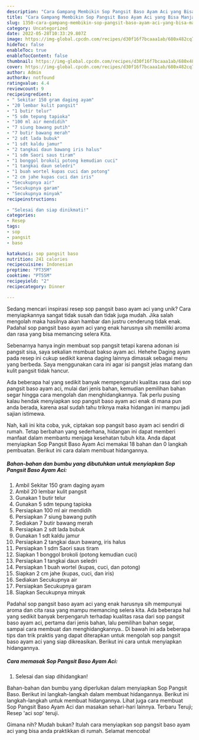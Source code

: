 ```yaml
---
description: "Cara Gampang Membikin Sop Pangsit Baso Ayam Aci yang Bisa Manjain Lidah"
title: "Cara Gampang Membikin Sop Pangsit Baso Ayam Aci yang Bisa Manjain Lidah"
slug: 1350-cara-gampang-membikin-sop-pangsit-baso-ayam-aci-yang-bisa-manjain-lidah
category: Uncategorized
date: 2022-05-28T10:33:29.807Z
image: https://img-global.cpcdn.com/recipes/d30f16f7bcaaa1ab/680x482cq70/sop-pangsit-baso-ayam-aci-foto-resep-utama.jpg
hideToc: false
enableToc: true
enableTocContent: false
thumbnail: https://img-global.cpcdn.com/recipes/d30f16f7bcaaa1ab/680x482cq70/sop-pangsit-baso-ayam-aci-foto-resep-utama.jpg
cover: https://img-global.cpcdn.com/recipes/d30f16f7bcaaa1ab/680x482cq70/sop-pangsit-baso-ayam-aci-foto-resep-utama.jpg
author: Admin
authorAv: notfound
ratingvalue: 4.4
reviewcount: 9
recipeingredient:
- " Sekitar 150 gram daging ayam"
- "20 lembar kulit pangsit"
- "1 butir telur"
- "5 sdm tepung tapioka"
- "100 ml air mendidih"
- "7 siung bawang putih"
- "7 butir bawang merah"
- "2 sdt lada bubuk"
- "1 sdt kaldu jamur"
- "2 tangkai daun bawang iris halus"
- "1 sdm Saori saus tiram"
- "1 bonggol brokoli potong kemudian cuci"
- "1 tangkai daun seledri"
- "1 buah wortel kupas cuci dan potong"
- "2 cm jahe kupas cuci dan iris"
- "Secukupnya air"
- "Secukupnya garam"
- "Secukupnya minyak"
recipeinstructions:

- "Selesai dan siap dinikmati!"
categories:
- Resep
tags:
- sop
- pangsit
- baso

katakunci: sop pangsit baso 
nutrition: 241 calories
recipecuisine: Indonesian
preptime: "PT35M"
cooktime: "PT55M"
recipeyield: "2"
recipecategory: Dinner

---
```





Sedang mencari inspirasi resep sop pangsit baso ayam aci yang unik? Cara menyiapkannya sangat tidak susah dan tidak juga mudah. Jika salah mengolah maka hasilnya akan hambar dan justru cenderung tidak enak. Padahal sop pangsit baso ayam aci yang enak harusnya sih memiliki aroma dan rasa yang bisa memancing selera Kita.





Sebenarnya hanya ingin membuat sop pangsit tetapi karena adonan isi pangsit sisa, saya sekalian msmbuat bakso ayam aci. Hehehe Daging ayam pada resep ini cukup sedikit karena daging lainnya dimasak sebagai menu yang berbeda. Saya menggunakan cara ini agar isi pangsit jelas matang dan kulit pangsit tidak hancur.

Ada beberapa hal yang sedikit banyak mempengaruhi kualitas rasa dari sop pangsit baso ayam aci, mulai dari jenis bahan, kemudian pemilihan bahan segar hingga cara mengolah dan menghidangkannya. Tak perlu pusing kalau hendak menyiapkan sop pangsit baso ayam aci enak di mana pun anda berada, karena asal sudah tahu triknya maka hidangan ini mampu jadi sajian istimewa.






Nah, kali ini kita coba, yuk, ciptakan sop pangsit baso ayam aci sendiri di rumah. Tetap berbahan yang sederhana, hidangan ini dapat memberi manfaat dalam membantu menjaga kesehatan tubuh kita. Anda dapat menyiapkan Sop Pangsit Baso Ayam Aci memakai 18 bahan dan 0 langkah pembuatan. Berikut ini cara dalam membuat hidangannya.

<!--inarticleads1-->

##### Bahan-bahan dan bumbu yang dibutuhkan untuk menyiapkan Sop Pangsit Baso Ayam Aci:

1. Ambil  Sekitar 150 gram daging ayam
1. Ambil 20 lembar kulit pangsit
1. Gunakan 1 butir telur
1. Gunakan 5 sdm tepung tapioka
1. Persiapkan 100 ml air mendidih
1. Persiapkan 7 siung bawang putih
1. Sediakan 7 butir bawang merah
1. Persiapkan 2 sdt lada bubuk
1. Gunakan 1 sdt kaldu jamur
1. Persiapkan 2 tangkai daun bawang, iris halus
1. Persiapkan 1 sdm Saori saus tiram
1. Siapkan 1 bonggol brokoli (potong kemudian cuci)
1. Persiapkan 1 tangkai daun seledri
1. Persiapkan 1 buah wortel (kupas, cuci, dan potong)
1. Siapkan 2 cm jahe (kupas, cuci, dan iris)
1. Sediakan Secukupnya air
1. Persiapkan Secukupnya garam
1. Siapkan Secukupnya minyak


Padahal sop pangsit baso ayam aci yang enak harusnya sih mempunyai aroma dan cita rasa yang mampu memancing selera kita. Ada beberapa hal yang sedikit banyak berpengaruh terhadap kualitas rasa dari sop pangsit baso ayam aci, pertama dari jenis bahan, lalu pemilihan bahan segar, sampai cara membuat dan menghidangkannya.. Di bawah ini ada beberapa tips dan trik praktis yang dapat diterapkan untuk mengolah sop pangsit baso ayam aci yang siap dikreasikan. Berikut ini cara untuk menyiapkan hidangannya. 

<!--inarticleads2-->

##### Cara memasak Sop Pangsit Baso Ayam Aci:


1. Selesai dan siap dihidangkan!

Bahan-bahan dan bumbu yang diperlukan dalam menyiapkan Sop Pangsit Baso. Berikut ini langkah-langkah dalam membuat hidangannya. Berikut ini langkah-langkah untuk membuat hidangannya. Lihat juga cara membuat Sop Pangsit Baso Ayam Aci dan masakan sehari-hari lainnya. Terbaru Teruji; Resep &#39;aci sop&#39; teruji. 

Gimana nih? Mudah bukan? Itulah cara menyiapkan sop pangsit baso ayam aci yang bisa anda praktikkan di rumah. Selamat mencoba!
